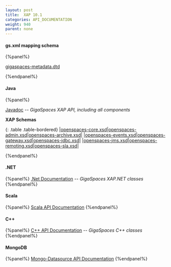 ```yaml
---
layout: post
title:  XAP 10.1
categories: API_DOCUMENTATION
weight: 940
parent: none
---
```



#### gs.xml mapping schema

{%panel%}

[gigaspaces-metadata.dtd](./schema-9.7/gs.html)

{%endpanel%}


#### Java

{%panel%}

[Javadoc](http://www.gigaspaces.com/docs/JavaDoc10.1/index.html) -- _GigaSpaces XAP API, including all components_

**XAP Schemas**

{: .table .table-bordered}
|[openspaces-core.xsd](./schema-9.7/core.html)|[openspaces-admin.xsd](./schema-9.7/admin.html)|[openspaces-archive.xsd](./schema-9.7/archive.html)|
|[openspaces-events.xsd](./schema-9.7/events.html)|[openspaces-gateway.xsd](./schema-9.7/gateway.html)|[openspaces-jdbc.xsd](./schema-9.7/jdbc.html)|
|[openspaces-jms.xsd](./schema-9.7/jms.html)|[openspaces-remoting.xsd](./schema-9.7/remoting.html)|[openspaces-sla.xsd](./schema-9.7/sla.html)|

{%endpanel%}




#### .NET
{%panel%}
[.Net Documentation](http://www.gigaspaces.com/docs/dotnetdocs10.1/) -- _GigaSpaces XAP.NET classes_
{%endpanel%}

#### Scala
{%panel%}
[Scala API Documentation](http://www.gigaspaces.com/docs/scaladocs10.1)
{%endpanel%}

#### C++
{%panel%}
[C+\+ API Documentation](http://www.gigaspaces.com/docs/cppdocs10.1/annotated.html) -- _GigaSpaces C+\+ classes_
{%endpanel%}

#### MongoDB
{%panel%}
[Mongo-Datasource API Documentation](http://www.gigaspaces.com/docs/mongoeds-docs10.1/apidocs/)
{%endpanel%}



